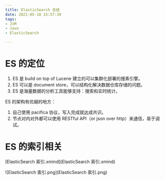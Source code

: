 ```yaml
---
title: ElasticSearch 总结
date: 2021-05-10 15:57:39
tags:
- JVM
- Java
- ElasticSearch

---
```

# ES 的定位

1. ES 是 build on top of Lucene 建立的可以集群化部署的搜素引擎。
2. ES 可以是 document store，可以结构化解决数据仓库存储的问题。
3. ES 是海量数据的分析工具能够支持：搜索和实时统计。

ES 的架构有优越的地方：
1. 自己使用 pacifica 协议，写入完成就达成共识。
2. 节点对内对外都可以使用 RESTful API（or json over http）来通信，易于调试。

# ES 的索引相关

[ElasticSearch 索引.xmind](ElasticSearch 索引.xmind)

![ElasticSearch 索引.png](ElasticSearch 索引.png)